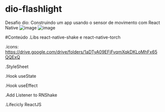 # dio-flashlight

Desafio dio: Construindo um app usando o sensor de movimento com React Native
![image](https://user-images.githubusercontent.com/74019894/175119480-abcc6b12-a740-4360-8f25-b3e9d90f27c0.png)
![image](https://user-images.githubusercontent.com/74019894/175119583-1dba155f-674a-4fb4-9899-d07b620128c6.png)

#Conteúdo
.Libs react-native-shake e react-native-torch

.icons: https://drive.google.com/drive/folders/1aDTyA09EFjFvqmXqkDKLoMhFx65QQExQ

.StyleSheet

.Hook useState

.Hook useEffect

.Add Listener to RNShake

.Lifecicly ReactJS

